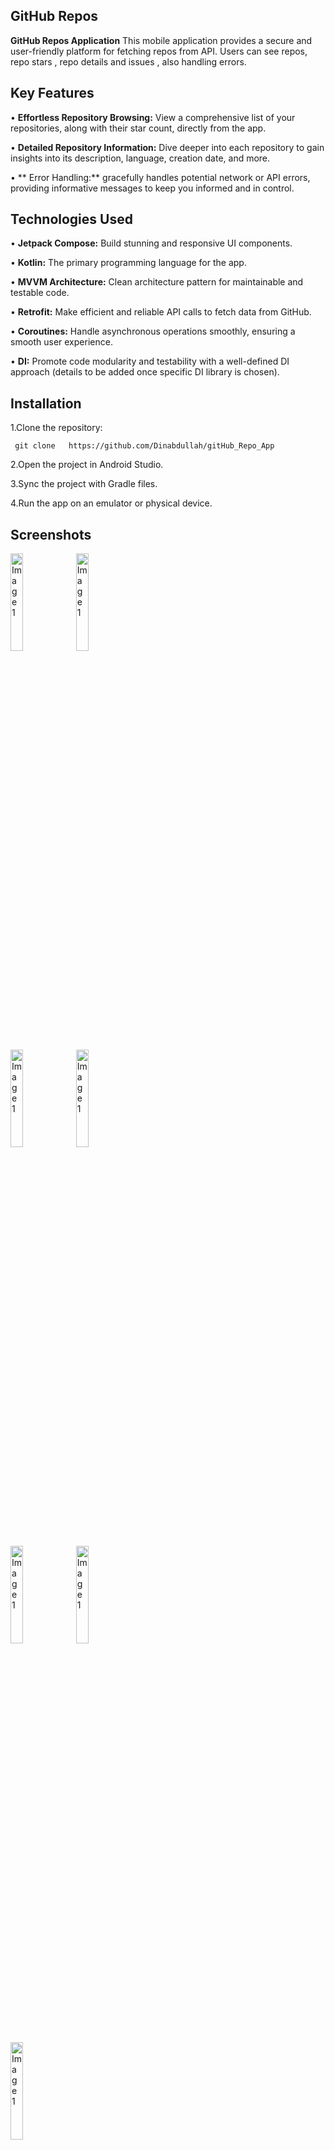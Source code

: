 ## GitHub Repos
**GitHub Repos Application**
This mobile application provides a secure and user-friendly platform for fetching repos from API. Users can see repos, repo stars , repo details and issues , also handling errors.

## Key Features
• **Effortless Repository Browsing:** View a comprehensive list of your repositories, along with their star count, directly from the app.

• **Detailed Repository Information:** Dive deeper into each repository to gain insights into its description, language, creation date, and more.

• ** Error Handling:** gracefully handles potential network or API errors, providing informative messages to keep you informed and in control.

## Technologies Used	
• **Jetpack Compose:**  Build stunning and responsive UI components.

• **Kotlin:** The primary programming language for the app.

• **MVVM Architecture:** Clean architecture pattern for maintainable and testable code.

• **Retrofit:** Make efficient and reliable API calls to fetch data from GitHub.

• **Coroutines:**  Handle asynchronous operations smoothly, ensuring a smooth user experience.

• **DI:** Promote code modularity and testability with a well-defined DI approach (details to be added once specific DI library is chosen).

## Installation
1.Clone the repository:

     git clone   https://github.com/Dinabdullah/gitHub_Repo_App

2.Open the project in Android Studio.

3.Sync the project with Gradle files.

4.Run the app on an emulator or physical device.

## Screenshots
<p>
  <img src="https://github.com/user-attachments/assets/3d4d2006-7e92-4a0b-8c8f-0ec29659064e" alt="Image 1" width="20%""/>
  <img src="https://github.com/user-attachments/assets/e13abaa9-bc64-4beb-b984-2ea7138f8374) "alt="Image 1" width="20%""/>
</p>
<p>
  <img src="https://github.com/user-attachments/assets/8d7f7db2-a9c6-46ba-b16b-f9fa49f1cbdb" alt="Image 1" width="20%""/>
  <img src="https://github.com/user-attachments/assets/5323dea4-2701-45ed-832d-3bcb0790cb34"alt="Image 1" width="20%""/>
</p>
<p>
  <img src="https://github.com/user-attachments/assets/857e97dc-ce50-4b03-86b3-a161c32a9313" alt="Image 1" width="20%""/>
  <img src="https://github.com/user-attachments/assets/5997df85-d362-4765-98e9-a27d65403134"alt="Image 1" width="20%""/>
</p>
<p>
  <img src="https://github.com/user-attachments/assets/0ae7ea9e-223f-4a03-aee0-6bb41e12761a" alt="Image 1" width="20%""/>
</p>




